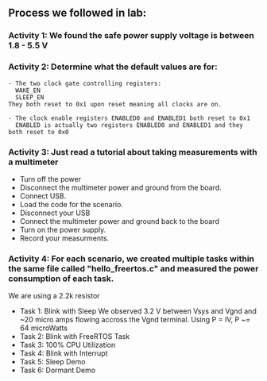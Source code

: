 ## Process we followed in lab:

### Activity 1: We found the safe power supply voltage is between 1.8 - 5.5 V

### Activity 2: Determine what the default values are for:
    - The two clock gate controlling registers:
      WAKE_EN
      SLEEP_EN
    They both reset to 0x1 upon reset meaning all clocks are on.
    
    - The clock enable registers ENABLED0 and ENABLED1 both reset to 0x1
      ENABLED is actually two registers ENABLED0 and ENABLED1 and they both reset to 0x0
### Activity 3: Just read a tutorial about taking measurements with a multimeter
  - Turn off the power
  - Disconnect the multimeter power and ground from the board.
  - Connect USB.
  - Load the code for the scenario.
  - Disconnect your USB
  - Connect the multimeter power and ground back to the board
  - Turn on the power supply.
  - Record your measurments.

### Activity 4: For each scenario, we created multiple tasks within the same file called "hello_freertos.c" and measured the power consumption of each task.
We are using a 2.2k resistor
 - Task 1: Blink with Sleep
     We observed 3.2 V between Vsys and Vgnd and ~20 micro amps flowing accross the Vgnd terminal.
     Using P = IV, P ~= 64 microWatts
 - Task 2: Blink with FreeRTOS Task
 - Task 3: 100% CPU Utilization
 - Task 4: Blink with Interrupt
 - Task 5: Sleep Demo
 - Task 6: Dormant Demo
